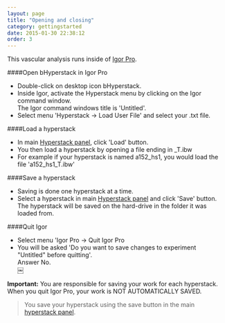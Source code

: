 ```yaml
---
layout: page
title: "Opening and closing"
category: gettingstarted
date: 2015-01-30 22:38:12
order: 3
---
```


This vascular analysis runs inside of [Igor Pro][1].  

####Open bHyperstack in Igor Pro  
- Double-click on desktop icon bHyperstack.  
- Inside Igor, activate the Hyperstack menu by clicking on the Igor command window.  
   The Igor command windows title is 'Untitled'.  
- Select menu 'Hyperstack -> Load User File' and select your .txt file.  

####Load a hyperstack
- In main [Hyperstack panel][2], click 'Load' button.
- You then load a hyperstack by opening a file ending in _T.ibw
- For example if your hyperstack is named a152_hs1, you would load the file 'a152_hs1_T.ibw'

####Save a hyperstack
- Saving is done one hyperstack at a time.
- Select a hyperstack in main [Hyperstack panel][2] and click 'Save' button.  
    The hyperstack will be saved on the hard-drive in the folder it was loaded from.

####Quit Igor
- Select menu 'Igor Pro -> Quit Igor Pro
- You will be asked 'Do you want to save changes to experiment "Untitled" before quitting'.  
    Answer No.  
    ￼
<p class="important"><strong>Important:</strong> You are responsible for saving your work for each hyperstack. When you quit Igor Pro, your work is NOT AUTOMATICALLY SAVED.</p>

> You save your hyperstack using the save button in the main [hyperstack panel][2].

[1]: http://wavemetrics.com
[2]: /Vascular-Analysis/hyperstack-panel/ "hyperstack panel"

